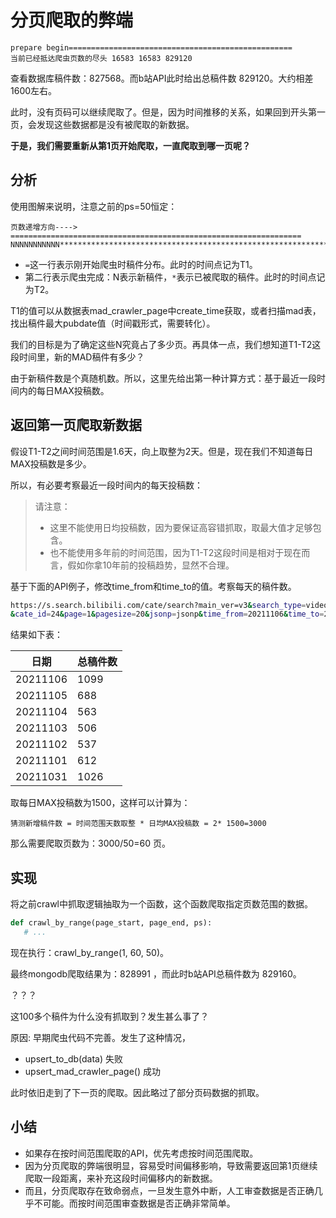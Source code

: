 # 分页爬取的弊端

```
prepare begin==================================================
当前已经抵达爬虫页数的尽头 16583 16583 829120
```

查看数据库稿件数：827568。而b站API此时给出总稿件数 829120。大约相差1600左右。

此时，没有页码可以继续爬取了。但是，因为时间推移的关系，如果回到开头第一页，会发现这些数据都是没有被爬取的新数据。

**于是，我们需要重新从第1页开始爬取，一直爬取到哪一页呢？**

## 分析

使用图解来说明，注意之前的ps=50恒定：

```
页数递增方向---->
=================================================================
NNNNNNNNNNN*******************************************************************
```

- `=`这一行表示刚开始爬虫时稿件分布。此时的时间点记为T1。
- 第二行表示爬虫完成：N表示新稿件，`*`表示已被爬取的稿件。此时的时间点记为T2。

T1的值可以从数据表mad_crawler_page中create_time获取，或者扫描mad表，找出稿件最大pubdate值（时间戳形式，需要转化）。

我们的目标是为了确定这些N究竟占了多少页。再具体一点，我们想知道T1-T2这段时间里，新的MAD稿件有多少？

由于新稿件数是个真随机数。所以，这里先给出第一种计算方式：基于最近一段时间内的每日MAX投稿数。

## 返回第一页爬取新数据

假设T1-T2之间时间范围是1.6天，向上取整为2天。但是，现在我们不知道每日MAX投稿数是多少。

所以，有必要考察最近一段时间内的每天投稿数：
> 请注意：
> - 这里不能使用日均投稿数，因为要保证高容错抓取，取最大值才足够包含。
> - 也不能使用多年前的时间范围，因为T1-T2这段时间是相对于现在而言，假如你拿10年前的投稿趋势，显然不合理。

基于下面的API例子，修改time_from和time_to的值。考察每天的稿件数。

```bash
https://s.search.bilibili.com/cate/search?main_ver=v3&search_type=video&view_type=hot_rank&order=click&copy_right=-1
&cate_id=24&page=1&pagesize=20&jsonp=jsonp&time_from=20211106&time_to=20211106
```

结果如下表：

|日期|总稿件数|
|---|---|
|20211106|1099|
|20211105|688|
|20211104|563|
|20211103|506|
|20211102|537|
|20211101|612|
|20211031|1026|

取每日MAX投稿数为1500，这样可以计算为：

```
猜测新增稿件数 = 时间范围天数取整 * 日均MAX投稿数 = 2* 1500=3000
```

那么需要爬取页数为：3000/50=60 页。

## 实现

将之前crawl中抓取逻辑抽取为一个函数，这个函数爬取指定页数范围的数据。

``` python
def crawl_by_range(page_start, page_end, ps):
   # ...
```

现在执行：crawl_by_range(1, 60, 50)。

最终mongodb爬取结果为：828991 ，而此时b站API总稿件数为 829160。

？？？

这100多个稿件为什么没有抓取到？发生甚么事了？

原因: 早期爬虫代码不完善。发生了这种情况，

- upsert_to_db(data) 失败
- upsert_mad_crawler_page() 成功

此时依旧走到了下一页的爬取。因此略过了部分页码数据的抓取。

## 小结
- 如果存在按时间范围爬取的API，优先考虑按时间范围爬取。
- 因为分页爬取的弊端很明显，容易受时间偏移影响，导致需要返回第1页继续爬取一段距离，来补充这段时间偏移内的新数据。
- 而且，分页爬取存在致命弱点，一旦发生意外中断，人工审查数据是否正确几乎不可能。而按时间范围审查数据是否正确非常简单。
